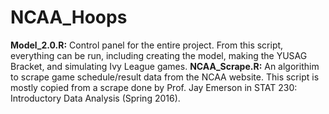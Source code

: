 # NCAA_Hoops
__Model_2.0.R:__ Control panel for the entire project. From this script, everything can be run, including creating the model, making the YUSAG Bracket, and simulating Ivy League games.
__NCAA_Scrape.R:__ An algorithim to scrape game schedule/result data from the NCAA website. This script is mostly copied from a scrape done by Prof. Jay Emerson in STAT 230: Introductory Data Analysis (Spring 2016).
